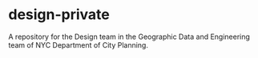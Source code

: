 # design-private
A repository for the Design team in the Geographic Data and Engineering team of NYC Department of City Planning.
